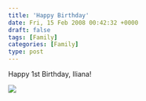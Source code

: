 ```yaml
---
title: 'Happy Birthday'
date: Fri, 15 Feb 2008 00:42:32 +0000
draft: false
tags: [Family]
categories: [Family]
type: post
---
```


Happy 1st Birthday, Iliana!

![](http://familiarodriguez.smugmug.com/photos/242631339_a4RiC-L.jpg)